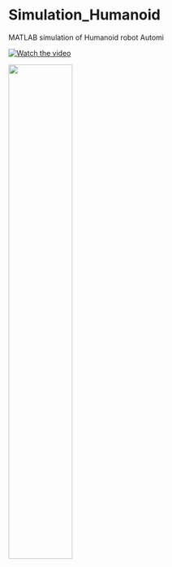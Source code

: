# Simulation_Humanoid
MATLAB simulation of Humanoid robot Automi

[![Watch the video](https://photos.google.com/photo/AF1QipO3Y33ti__i2snI9fkYMCbCD26H0p-M9kq0KXdz)](https://photos.google.com/photo/AF1QipPyWZyzkA7M_RkZ9IUsKvDbK3U5ndvLt-F4VQuQ)

[<img src="https://photos.google.com/photo/AF1QipO3Y33ti__i2snI9fkYMCbCD26H0p-M9kq0KXdz" width="50%">](https://photos.google.com/photo/AF1QipPyWZyzkA7M_RkZ9IUsKvDbK3U5ndvLt-F4VQuQ)
